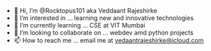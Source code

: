 - 👋 Hi, I’m @Rocktopus101 aka Veddaant Rajeshirke
- 👀 I’m interested in ... learning new and innovative technologies
- 🌱 I’m currently learning ... CSE at VIT Mumbai
- 💞️ I’m looking to collaborate on ... webdev amd python projects
- 📫 How to reach me ... email me at vedaantrajeshirke@icloud.com

<!---
Rocktopus101/Rocktopus101 is a ✨ special ✨ repository because its `README.md` (this file) appears on your GitHub profile.
You can click the Preview link to take a look at your changes.
--->
